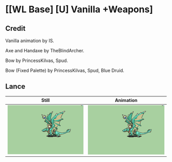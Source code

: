 # [\[WL Base\] \[U\] Vanilla +Weapons]

## Credit

Vanilla animation by IS.

Axe and Handaxe by TheBlindArcher.

Bow by PrincessKilvas, Spud.

Bow (Fixed Palette) by PrincessKilvas, Spud, Blue Druid.


	
## Lance

| Still | Animation |
| :---: | :-------: |
| ![Lance still](./Lance_000.png) | ![Lance animation](./Lance.gif) |
